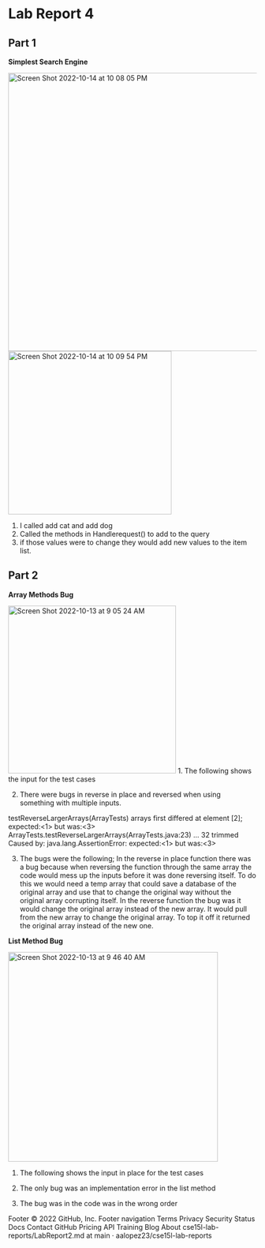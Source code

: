 # Lab Report 4

## Part 1
**Simplest Search Engine**

<img width="564" alt="Screen Shot 2022-10-14 at 10 08 05 PM" src="https://user-images.githubusercontent.com/114641719/195970159-7c3fef51-d68d-4ed3-9000-766d90993548.png">
<img width="331" alt="Screen Shot 2022-10-14 at 10 09 54 PM" src="https://user-images.githubusercontent.com/114641719/195970163-ad84e547-71b7-46f1-8406-6e8db86bcfc7.png">

1. I called add cat and add dog
2. Called the methods in Handlerequest() to add to the query
3. if those values were to change they would add new values to the item list.

## Part 2

**Array Methods Bug**

<img width="340" alt="Screen Shot 2022-10-13 at 9 05 24 AM" src="https://user-images.githubusercontent.com/114641719/195964339-2a38b96d-c6f6-4d8a-94f7-51fa786b0d75.png">
1. The following shows the input for the test cases

2. There were bugs in reverse in place and reversed when using something with multiple inputs.

testReverseLargerArrays(ArrayTests)
arrays first differed at element [2]; expected:<1> but was:<3>
ArrayTests.testReverseLargerArrays(ArrayTests.java:23)
        ... 32 trimmed
Caused by: java.lang.AssertionError: expected:<1> but was:<3>


3. The bugs were the following; 
In the reverse in place function there was a bug because when reversing the function through the same array the code would mess up the inputs before it was done reversing itself. To do this we would need a temp array that could save a database of the original array and use that to change the original way without the original array corrupting itself.
In the reverse function the bug was it would change the original array instead of the new array. It would pull from the new array to change the original array. To top it off it returned the original array instead of the new one. 

**List Method Bug**

<img width="425" alt="Screen Shot 2022-10-13 at 9 46 40 AM" src="https://user-images.githubusercontent.com/114641719/195964494-baaca8f8-e9e9-4226-8704-19e5e0b38d77.png">

1. The following shows the input in place for the test cases
 
2. The only bug was an implementation error in the list method
3. The bug was in the code was in the wrong order


Footer
© 2022 GitHub, Inc.
Footer navigation
Terms
Privacy
Security
Status
Docs
Contact GitHub
Pricing
API
Training
Blog
About
cse15l-lab-reports/LabReport2.md at main · aalopez23/cse15l-lab-reports
